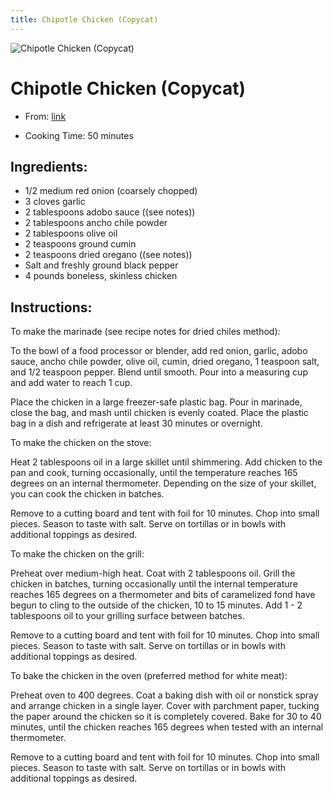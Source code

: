 ```yaml
---
title: Chipotle Chicken (Copycat)
---
```


![Chipotle Chicken (Copycat)](https://www.culinaryhill.com/wp-content/uploads/2020/04/Chipotle-Chicken-Recipe-Copycat-Culinary-Hill-square01.jpg)

# Chipotle Chicken (Copycat)

- From: [link](https://www.culinaryhill.com/chipotle-chicken/)

- Cooking Time: 50 minutes

## Ingredients:

- 1/2 medium red onion (coarsely chopped)
- 3 cloves garlic
- 2 tablespoons adobo sauce ((see notes))
- 2 tablespoons ancho chile powder
- 2 tablespoons olive oil
- 2 teaspoons ground cumin
- 2 teaspoons dried oregano ((see notes))
- Salt and freshly ground black pepper
- 4 pounds boneless, skinless chicken

## Instructions:

To make the marinade (see recipe notes for dried chiles method):

To the bowl of a food processor or blender, add red onion, garlic, adobo sauce, ancho chile powder, olive oil, cumin, dried oregano, 1 teaspoon salt, and 1/2 teaspoon pepper. Blend until smooth. Pour into a measuring cup and add water to reach 1 cup.

Place the chicken in a large freezer-safe plastic bag. Pour in marinade, close the bag, and mash until chicken is evenly coated. Place the plastic bag in a dish and refrigerate at least 30 minutes or overnight.

To make the chicken on the stove:

Heat 2 tablespoons oil in a large skillet until shimmering. Add chicken to the pan and cook, turning occasionally, until the temperature reaches 165 degrees on an internal thermometer. Depending on the size of your skillet, you can cook the chicken in batches.

Remove to a cutting board and tent with foil for 10 minutes. Chop into small pieces. Season to taste with salt. Serve on tortillas or in bowls with additional toppings as desired.

To make the chicken on the grill:

Preheat over medium-high heat. Coat with 2 tablespoons oil. Grill the chicken in batches, turning occasionally until the internal temperature reaches 165 degrees on a thermometer and bits of caramelized fond have begun to cling to the outside of the chicken, 10 to 15 minutes. Add 1 - 2 tablespoons oil to your grilling surface between batches.

Remove to a cutting board and tent with foil for 10 minutes. Chop into small pieces. Season to taste with salt. Serve on tortillas or in bowls with additional toppings as desired.

To bake the chicken in the oven (preferred method for white meat):

Preheat oven to 400 degrees. Coat a baking dish with oil or nonstick spray and arrange chicken in a single layer. Cover with parchment paper, tucking the paper around the chicken so it is completely covered. Bake for 30 to 40 minutes, until the chicken reaches 165 degrees when tested with an internal thermometer.

Remove to a cutting board and tent with foil for 10 minutes. Chop into small pieces. Season to taste with salt. Serve on tortillas or in bowls with additional toppings as desired.
